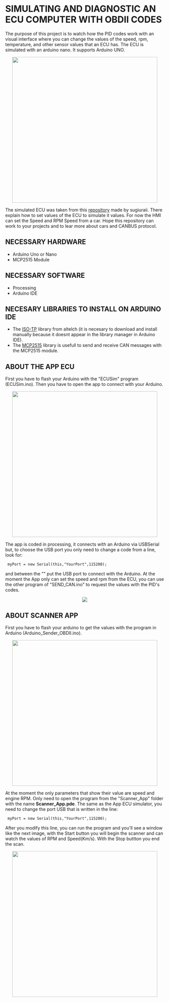 # SIMULATING AND DIAGNOSTIC AN ECU COMPUTER WITH OBDII CODES
The purpose of this project is to watch how the PID codes work with an visual interface where you can change the values of the speed, rpm, temperature, and other sensor values that an ECU has.  The ECU is simulated with an arduino nano. It supports Arduino UNO. 

 <p align="center">
<img width="460" src="https://github.com/user-attachments/assets/d5c0374d-5059-4c7e-ba18-dfde2adc0c2a">
 </p>
 
The simulated ECU was taken from this [repository](https://github.com/sugiuraii/ECUSim?tab=readme-ov-file) made by sugiuraii. There explain how to set values of the ECU to simulate it values. For now the HMI can set the Speed and RPM Speed from a car. Hope this repository can work to your projects and to lear more about cars and CANBUS protocol.

## NECESSARY HARDWARE
- Arduino Uno or Nano
- MCP2515 Module

## NECESSARY SOFTWARE
- Processing
- Arduino IDE

## NECESARY LIBRARIES TO INSTALL ON ARDUINO IDE
- The [ISO-TP](https://github.com/altelch/iso-tp) library from altelch (it is necesary to download and install manually because it doesnt appear in the library manager in Arduino IDE).
- The [MCP2515](https://github.com/coryjfowler/MCP_CAN_lib) library is usefull to send and receive CAN messages with the MCP2515 module.

## ABOUT THE APP ECU
First you have to flash your Arduino with the "ECUSim" program (ECUSim.ino). Then you have to open the app to connect with your Arduino. 

<p align="center">
<img width="460" src="https://github.com/user-attachments/assets/a51a7f65-13dd-4038-a23e-6604e32230a0">
</p>

The app is coded in processing, it connects with an Arduino via USBSerial but, to choose the USB port you only need to change a code from a line, look for:
```
 myPort = new Serial(this,"YourPort",115200);
```
and between the "" put the USB port to connect with the Arduino.
At the moment the App only can set the speed and rpm from the ECU, you can use the other program of "SEND_CAN.ino" to request the values with the PID's codes.

<p align="center">
<img src=https://github.com/user-attachments/assets/780c0a49-474e-46f3-8a2b-89bd86bf5c2f>
</p>

## ABOUT SCANNER APP
First you have to flash your arduino to get the values with the program in Arduino (Arduino_Sender_OBDII.ino).
<p align="center">
<img width="460" src=https://github.com/user-attachments/assets/35040609-d129-4ae8-b132-25017b3741fc>
</p>

At the moment the only parameters that show their value are speed and engine RPM. Only need to open the program from the "Scanner_App" folder with the name <b>Scanner_App.pde</b>. The same as the App ECU simulator, you need to change the port USB that is written in the line:
```
 myPort = new Serial(this,"YourPort",115200);
```
After you modify this line, you can run the program and you'll see a window like the next image, with the Start button you will begin the scanner and can watch the values of RPM and Speed(Km/s). With the Stop buttton you end the scan.
<p align="center">
<img width="460" src=https://github.com/user-attachments/assets/780c0a49-474e-46f3-8a2b-89bd86bf5c2f>
</p>

